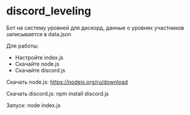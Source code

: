# discord_leveling
Бот на систему уровней для дискорд, данные о уровнях участников записывается в data.json

Для работы:
- Настройте index.js
- Скачайте node.js
- Скачайте discord.js

Скачать node.js: https://nodejs.org/ru/download

Скачать discord.js: npm install discord.js

Запуск: node index.js
